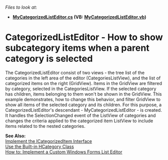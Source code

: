 <!-- default file list -->
*Files to look at*:

* **[MyCategorizedListEditor.cs](./CS/WinSample.Module.Win/MyCategorizedListEditor.cs) (VB: [MyCategorizedListEditor.vb](./VB/WinSample.Module.Win/MyCategorizedListEditor.vb))**
<!-- default file list end -->
# CategorizedListEditor - How to show subcategory items when a parent category is selected


<p>The CategorizedListEditor consist of two views - the tree list of the categories in the left area of the editor (CategoriesListView), and the list of categorized items on the right (GridView). Items in the GridView are filtered by category, selected in the CategoriesListView. If the selected category has children, items belonging to them won't be shown in the GridView. This example demonstrates, how to change this behavior, and filter GridView to show all items of the selected category and its children. For this purpose, a CategorizedListEditor's descendant - MyCategorizedListEditor - is created. It handles the SelectionChanged event of the ListView of categories and changes the criteria applied to the categorized item ListView to include items related to the nested categories.</p><p><strong>See Also:</strong><br />
<a href="http://documentation.devexpress.com/#Xaf/CustomDocument2838"><u>Implement the ICategorizedItem Interface</u></a><br />
<a href="http://documentation.devexpress.com/#Xaf/CustomDocument2839"><u>Use the Built-in HCategory Class</u></a><br />
<a href="http://documentation.devexpress.com/#Xaf/CustomDocument2659"><u>How to: Implement a Custom Windows Forms List Editor</u></a></p>

<br/>


